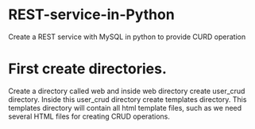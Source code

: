 # REST-service-in-Python
Create a REST service with MySQL in python to provide CURD operation 

# First create directories. 
  Create a directory called web and inside web directory create user_crud directory. 
  Inside this user_crud directory create templates directory. 
  This templates directory will contain all html template files, such as we need several HTML files for creating CRUD operations.
